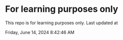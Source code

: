 # For learning purposes only
This repo is for learning purposes only.
Last updated at

Friday, June 14, 2024 8:42:46 AM

